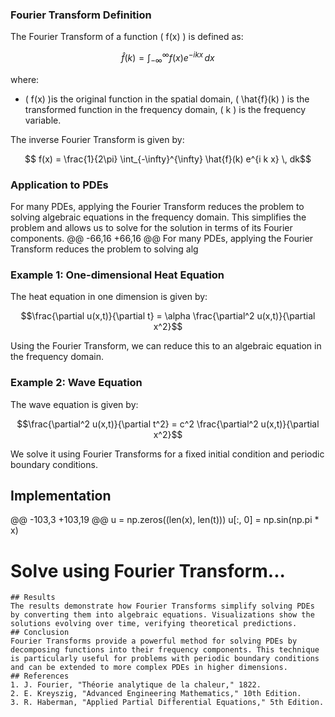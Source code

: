 ### Fourier Transform Definition
The Fourier Transform of a function \( f(x) \) is defined as:
```math
\hat{f}(k) = \int_{-\infty}^{\infty} f(x) e^{-i k x} \, dx
```
where:
- \( f(x) \)is the original function in the spatial domain, 
  \( \hat{f}(k) \) is the transformed function in the frequency domain, \( k \) is the frequency variable.

The inverse Fourier Transform is given by:
```math
 f(x) = \frac{1}{2\pi} \int_{-\infty}^{\infty} \hat{f}(k) e^{i k x} \, dk
```

### Application to PDEs
For many PDEs, applying the Fourier Transform reduces the problem to solving algebraic equations in the frequency domain. This simplifies the problem and allows us to solve for the solution in terms of its Fourier components.
@@ -66,16 +66,16 @@ For many PDEs, applying the Fourier Transform reduces the problem to solving alg

### Example 1: One-dimensional Heat Equation
The heat equation in one dimension is given by:
```math
\frac{\partial u(x,t)}{\partial t} = \alpha \frac{\partial^2 u(x,t)}{\partial x^2}
```
Using the Fourier Transform, we can reduce this to an algebraic equation in the frequency domain.

### Example 2: Wave Equation
The wave equation is given by:
```math
\frac{\partial^2 u(x,t)}{\partial t^2} = c^2 \frac{\partial^2 u(x,t)}{\partial x^2}
```
We solve it using Fourier Transforms for a fixed initial condition and periodic boundary conditions.

## Implementation
@@ -103,3 +103,19 @@ u = np.zeros((len(x), len(t)))
u[:, 0] = np.sin(np.pi * x)

# Solve using Fourier Transform...
```
## Results
The results demonstrate how Fourier Transforms simplify solving PDEs by converting them into algebraic equations. Visualizations show the solutions evolving over time, verifying theoretical predictions.
## Conclusion
Fourier Transforms provide a powerful method for solving PDEs by decomposing functions into their frequency components. This technique is particularly useful for problems with periodic boundary conditions and can be extended to more complex PDEs in higher dimensions.
## References
1. J. Fourier, "Théorie analytique de la chaleur," 1822.
2. E. Kreyszig, "Advanced Engineering Mathematics," 10th Edition.
3. R. Haberman, "Applied Partial Differential Equations," 5th Edition.
